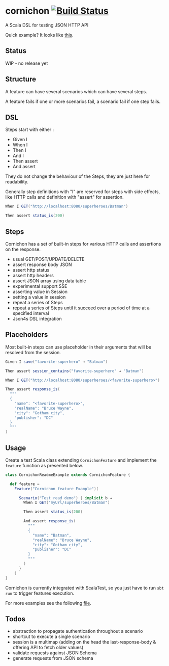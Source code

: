 cornichon [![Build Status](https://travis-ci.org/agourlay/cornichon.png?branch=master)](https://travis-ci.org/agourlay/cornichon)
=========

A Scala DSL for testing JSON HTTP API 

Quick example? It looks like [this](https://github.com/agourlay/cornichon/blob/master/src/test/scala/com/github/agourlay/cornichon/examples/CornichonExamplesSpec.scala).

## Status 

WIP - no release yet


## Structure

A feature can have several scenarios which can have several steps.

A feature fails if one or more scenarios fail, a scenario fail if one step fails.


## DSL

Steps start with either :

- Given I
- When I
- Then I
- And I
- Then assert
- And assert

They do not change the behaviour of the Steps, they are just here for readability.

Generally step definitions with "I" are reserved for steps with side effects, like HTTP calls and definition with "assert" for assertion.


```scala
When I GET("http://localhost:8080/superheroes/Batman")

Then assert status_is(200)

```

## Steps

Cornichon has a set of built-in steps for various HTTP calls and assertions on the response.

- usual GET/POST/UPDATE/DELETE
- assert response body JSON
- assert http status
- assert http headers
- assert JSON array using data table
- experimental support SSE
- asserting value in Session
- setting a value in session
- repeat a series of Steps
- repeat a series of Steps until it succeed over a period of time at a specified interval
- Json4s DSL integration


## Placeholders

Most built-in steps can use placeholder in their arguments that will be resolved from the session.

```scala
Given I save("favorite-superhero" → "Batman")

Then assert session_contains("favorite-superhero" → "Batman")

When I GET("http://localhost:8080/superheroes/<favorite-superhero>")

Then assert response_is(
  """
  {
    "name": "<favorite-superhero>",
    "realName": "Bruce Wayne",
    "city": "Gotham city",
    "publisher": "DC"
  }
  """
)

```


## Usage

Create a test Scala class extending ```CornichonFeature``` and implement the ```feature``` function as presented below.

```scala
class CornichonReadmeExample extends CornichonFeature {

  def feature =
    Feature("Cornichon feature Example")(

      Scenario("Test read demo") { implicit b ⇒
        When I GET("myUrl/superheroes/Batman")

        Then assert status_is(200)

        And assert response_is(
          """
          {
            "name": "Batman",
            "realName": "Bruce Wayne",
            "city": "Gotham city",
            "publisher": "DC"
          }
          """
        )
      }
    )
}
```

Cornichon is currently integrated with ScalaTest, so you just have to run ```sbt run``` to trigger features execution.

For more examples see the following [file](https://github.com/agourlay/cornichon/blob/master/src/test/scala/com/github/agourlay/cornichon/examples/CornichonExamplesSpec.scala).


## Todos

- abstraction to propagate authentication throughout a scenario
- shortcut to execute a single scenario
- session is a multimap (adding on the head the last-response-body & offering API to fetch older values)
- validate requests against JSON Schema
- generate requests from JSON schema